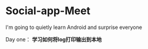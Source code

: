 # Social-app-Meet
I'm going to quietly learn Android and surprise everyone

Day one：
<B>学习如何将log打印输出到本地</B>
